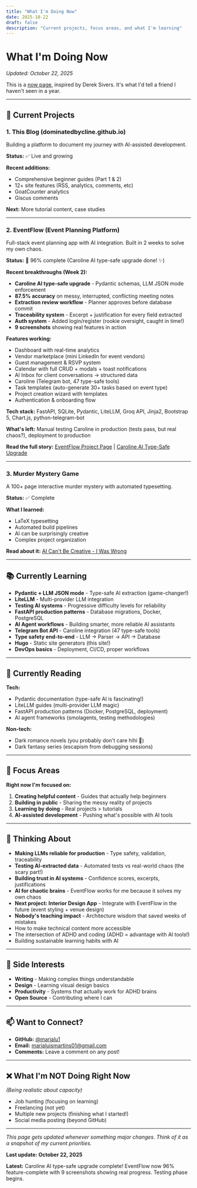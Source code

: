 ```yaml
---
title: "What I'm Doing Now"
date: 2025-10-22
draft: false
description: "Current projects, focus areas, and what I'm learning"
---
```


# What I'm Doing Now

*Updated: October 22, 2025*

This is a [now page](https://nownownow.com/about), inspired by Derek Sivers. It's what I'd tell a friend I haven't seen in a year.

---

## 🚀 Current Projects

### **1. This Blog** (dominatedbycline.github.io)
Building a platform to document my journey with AI-assisted development.

**Status:** ✅ Live and growing

**Recent additions:**
- Comprehensive beginner guides (Part 1 & 2)
- 12+ site features (RSS, analytics, comments, etc)
- GoatCounter analytics
- Giscus comments

**Next:** More tutorial content, case studies

---

### **2. EventFlow** (Event Planning Platform)
Full-stack event planning app with AI integration. Built in 2 weeks to solve my own chaos.

**Status:** 🔨 96% complete (Caroline AI type-safe upgrade done! ✨)

**Recent breakthroughs (Week 2):**
- **Caroline AI type-safe upgrade** - Pydantic schemas, LLM JSON mode enforcement
- **87.5% accuracy** on messy, interrupted, conflicting meeting notes
- **Extraction review workflow** - Planner approves before database commit
- **Traceability system** - Excerpt + justification for every field extracted
- **Auth system** - Added login/register (rookie oversight, caught in time!)
- **9 screenshots** showing real features in action

**Features working:**
- Dashboard with real-time analytics
- Vendor marketplace (mini LinkedIn for event vendors)
- Guest management & RSVP system
- Calendar with full CRUD + modals + toast notifications
- AI Inbox for client conversations → structured data
- Caroline (Telegram bot, 47 type-safe tools)
- Task templates (auto-generate 30+ tasks based on event type)
- Project creation wizard with templates
- Authentication & onboarding flow

**Tech stack:** FastAPI, SQLite, Pydantic, LiteLLM, Groq API, Jinja2, Bootstrap 5, Chart.js, python-telegram-bot

**What's left:** Manual testing Caroline in production (tests pass, but real chaos?), deployment to production

**Read the full story:** [EventFlow Project Page](/projects/eventflow/) | [Caroline AI Type-Safe Upgrade](/posts/eventflow-caroline-pydantic-upgrade/)

---

### **3. Murder Mystery Game**
A 100+ page interactive murder mystery with automated typesetting.

**Status:** ✅ Complete

**What I learned:**
- LaTeX typesetting
- Automated build pipelines
- AI can be surprisingly creative
- Complex project organization

**Read about it:** [AI Can't Be Creative - I Was Wrong](/posts/2024-10-14-ai-cant-be-creative-i-was-wrong)

---

## 📚 Currently Learning

- **Pydantic + LLM JSON mode** - Type-safe AI extraction (game-changer!)
- **LiteLLM** - Multi-provider LLM integration
- **Testing AI systems** - Progressive difficulty levels for reliability
- **FastAPI production patterns** - Database migrations, Docker, PostgreSQL
- **AI Agent workflows** - Building smarter, more reliable AI assistants
- **Telegram Bot API** - Caroline integration (47 type-safe tools)
- **Type safety end-to-end** - LLM → Parser → API → Database
- **Hugo** - Static site generators (this site!)
- **DevOps basics** - Deployment, CI/CD, proper workflows

---

## 📖 Currently Reading

**Tech:**
- Pydantic documentation (type-safe AI is fascinating!)
- LiteLLM guides (multi-provider LLM magic)
- FastAPI production patterns (Docker, PostgreSQL, deployment)
- AI agent frameworks (smolagents, testing methodologies)

**Non-tech:**
- Dark romance novels (you probably don't care hihi 🖤)
- Dark fantasy series (escapism from debugging sessions)

---

## 🎯 Focus Areas

**Right now I'm focused on:**
1. **Creating helpful content** - Guides that actually help beginners
2. **Building in public** - Sharing the messy reality of projects
3. **Learning by doing** - Real projects > tutorials
4. **AI-assisted development** - Pushing what's possible with AI tools

---

## 💭 Thinking About

- **Making LLMs reliable for production** - Type safety, validation, traceability
- **Testing AI-extracted data** - Automated tests vs real-world chaos (the scary part!)
- **Building trust in AI systems** - Confidence scores, excerpts, justifications
- **AI for chaotic brains** - EventFlow works for me because it solves my own chaos
- **Next project: Interior Design App** - Integrate with EventFlow in the future (event styling + venue design)
- **Nobody's teaching impact** - Architecture wisdom that saved weeks of mistakes
- How to make technical content more accessible
- The intersection of ADHD and coding (ADHD = advantage with AI tools!)
- Building sustainable learning habits with AI

---

## 🎨 Side Interests

- **Writing** - Making complex things understandable
- **Design** - Learning visual design basics
- **Productivity** - Systems that actually work for ADHD brains
- **Open Source** - Contributing where I can

---

## 📫 Want to Connect?

- **GitHub:** [@marialu1](https://github.com/marialu1)
- **Email:** marialuismartins01@gmail.com
- **Comments:** Leave a comment on any post!

---

## ❌ What I'm NOT Doing Right Now

*(Being realistic about capacity)*

- Job hunting (focusing on learning)
- Freelancing (not yet)
- Multiple new projects (finishing what I started!)
- Social media posting (beyond GitHub)

---

*This page gets updated whenever something major changes. Think of it as a snapshot of my current priorities.*

**Last update: October 22, 2025**

**Latest:** Caroline AI type-safe upgrade complete! EventFlow now 96% feature-complete with 9 screenshots showing real progress. Testing phase begins.
